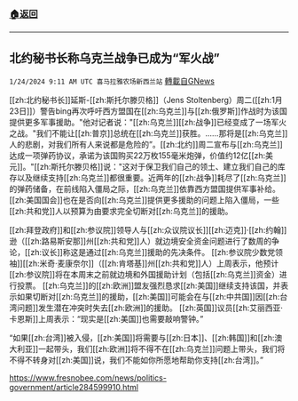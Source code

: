 ###  [:house:返回](README.md)
---


## 北约秘书长称乌克兰战争已成为“军火战”
`1/24/2024 9:11 AM UTC 喜马拉雅农场新西兰站` [轉載自GNews](https://gnews.org/articles/2248251)



 

[[zh:北约秘书长]]延斯-[[zh:斯托尔滕贝格]]（Jens Stoltenberg）周二([[zh:1月23日]]）警告bing再次呼吁西方盟国在[[zh:乌克兰]]与[[zh:俄罗斯]]作战时为该国提供更多军事援助。"他对记者说："[[zh:乌克兰]][[zh:战争]]已经变成了一场军火之战。"我们不能让[[zh:普京]]总统在[[zh:乌克兰]]获胜。......那将是[[zh:乌克兰]]人的悲剧，对我们所有人来说都是危险的”。[[zh:北约]]周二宣布与[[zh:乌克兰]]达成一项弹药协议，承诺为该国购买22万枚155毫米炮弹，价值约12亿[[zh:美元]]。"[[zh:斯托尔滕贝格]]说："这对于保卫我们自己的领土、建立我们自己的库存以及继续支持[[zh:乌克兰]]都很重要。近两年的[[zh:战争]]耗尽了[[zh:乌克兰]]的弹药储备，在前线陷入僵局之际，[[zh:乌克兰]]依靠西方盟国提供军事补给。[[zh:美国国会]]也在是否向[[zh:乌克兰]]提供更多援助的问题上陷入僵局，一些[[zh:共和党]]人以预算为由要求完全切断对[[zh:乌克兰]]的援助。 

 

 

[[zh:拜登政府]]和[[zh:参议院]]领导人与[[zh:众议院议长]][[zh:迈克]]·[[zh:约翰]]逊（[[zh:路易斯安那]]州[[zh:共和党]]人）就边境安全资金问题进行了数周的争论，[[zh:议长]]称这是通过[[zh:乌克兰]]援助的先决条件。 [[zh:参议院少数党领袖]][[zh:米奇·麦康奈尔]]（[[zh:肯塔基]]州[[zh:共和党]]人）上周表示，他预计[[zh:参议院]]将在本周末之前就边境和外国援助计划（包括[[zh:乌克兰]]资金）进行投票。 [[zh:乌克兰]]的[[zh:欧洲]]盟友强烈恳求[[zh:美国]]继续支持该国，并表示如果切断对[[zh:乌克兰]]的援助，[[zh:美国]]可能会在与[[zh:中共国]]因[[zh:台湾问题]]发生潜在冲突时失去[[zh:欧洲]]的援助。 [[zh:英国]]议员[[zh:艾丽西亚·卡恩斯]]上周表示：“现实是[[zh:美国]]也需要敲响警钟。” 

 

“如果[[zh:台湾]]被入侵，[[zh:美国]]将需要与[[zh:日本]]、[[zh:韩国]]和[[zh:澳大利亚]]一起带头，我们[[zh:欧洲]]将不得不在[[zh:乌克兰]]问题上带头，我们将不得不转身对[[zh:美国]]说，我们不能如你所愿地帮助你支持[[zh:台湾]]。”

https://www.fresnobee.com/news/politics-government/article284599910.html
